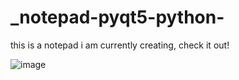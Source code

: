 # _notepad-pyqt5-python-
this is a notepad i am currently creating, check it out!

![image](https://user-images.githubusercontent.com/43742265/186157477-06915431-cb3e-4c79-a90a-497dd9253387.png)


